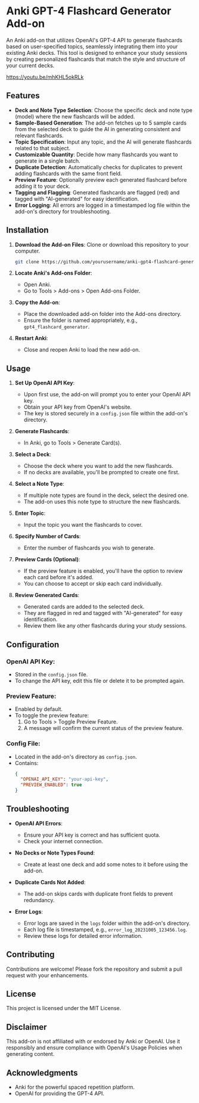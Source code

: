# Anki GPT-4 Flashcard Generator Add-on

An Anki add-on that utilizes OpenAI's GPT-4 API to generate flashcards based on user-specified topics, seamlessly integrating them into your existing Anki decks. This tool is designed to enhance your study sessions by creating personalized flashcards that match the style and structure of your current decks.

https://youtu.be/mhKHL5okRLk

## Features

- **Deck and Note Type Selection**: Choose the specific deck and note type (model) where the new flashcards will be added.
- **Sample-Based Generation**: The add-on fetches up to 5 sample cards from the selected deck to guide the AI in generating consistent and relevant flashcards.
- **Topic Specification**: Input any topic, and the AI will generate flashcards related to that subject.
- **Customizable Quantity**: Decide how many flashcards you want to generate in a single batch.
- **Duplicate Detection**: Automatically checks for duplicates to prevent adding flashcards with the same front field.
- **Preview Feature**: Optionally preview each generated flashcard before adding it to your deck.
- **Tagging and Flagging**: Generated flashcards are flagged (red) and tagged with "AI-generated" for easy identification.
- **Error Logging**: All errors are logged in a timestamped log file within the add-on's directory for troubleshooting.

## Installation

1. **Download the Add-on Files**: Clone or download this repository to your computer.

   ```bash
   git clone https://github.com/yourusername/anki-gpt4-flashcard-generator.git
   ```

2. **Locate Anki's Add-ons Folder**:
   - Open Anki.
   - Go to Tools > Add-ons > Open Add-ons Folder.

3. **Copy the Add-on**:
   - Place the downloaded add-on folder into the Add-ons directory.
   - Ensure the folder is named appropriately, e.g., `gpt4_flashcard_generator`.

4. **Restart Anki**:
   - Close and reopen Anki to load the new add-on.

## Usage

1. **Set Up OpenAI API Key**:
   - Upon first use, the add-on will prompt you to enter your OpenAI API key.
   - Obtain your API key from OpenAI's website.
   - The key is stored securely in a `config.json` file within the add-on's directory.

2. **Generate Flashcards**:
   - In Anki, go to Tools > Generate Card(s).

3. **Select a Deck**:
   - Choose the deck where you want to add the new flashcards.
   - If no decks are available, you'll be prompted to create one first.

4. **Select a Note Type**:
   - If multiple note types are found in the deck, select the desired one.
   - The add-on uses this note type to structure the new flashcards.

5. **Enter Topic**:
   - Input the topic you want the flashcards to cover.

6. **Specify Number of Cards**:
   - Enter the number of flashcards you wish to generate.

7. **Preview Cards (Optional)**:
   - If the preview feature is enabled, you'll have the option to review each card before it's added.
   - You can choose to accept or skip each card individually.

8. **Review Generated Cards**:
   - Generated cards are added to the selected deck.
   - They are flagged in red and tagged with "AI-generated" for easy identification.
   - Review them like any other flashcards during your study sessions.

## Configuration

### OpenAI API Key:
- Stored in the `config.json` file.
- To change the API key, edit this file or delete it to be prompted again.

### Preview Feature:
- Enabled by default.
- To toggle the preview feature:
  1. Go to Tools > Toggle Preview Feature.
  2. A message will confirm the current status of the preview feature.

### Config File:
- Located in the add-on's directory as `config.json`.
- Contains:
  ```json
  {
    "OPENAI_API_KEY": "your-api-key",
    "PREVIEW_ENABLED": true
  }
  ```

## Troubleshooting

- **OpenAI API Errors**:
  - Ensure your API key is correct and has sufficient quota.
  - Check your internet connection.

- **No Decks or Note Types Found**:
  - Create at least one deck and add some notes to it before using the add-on.

- **Duplicate Cards Not Added**:
  - The add-on skips cards with duplicate front fields to prevent redundancy.

- **Error Logs**:
  - Error logs are saved in the `logs` folder within the add-on's directory.
  - Each log file is timestamped, e.g., `error_log_20231005_123456.log`.
  - Review these logs for detailed error information.

## Contributing

Contributions are welcome! Please fork the repository and submit a pull request with your enhancements.

## License

This project is licensed under the MIT License.

## Disclaimer

This add-on is not affiliated with or endorsed by Anki or OpenAI. Use it responsibly and ensure compliance with OpenAI's Usage Policies when generating content.

## Acknowledgments

- Anki for the powerful spaced repetition platform.
- OpenAI for providing the GPT-4 API.
